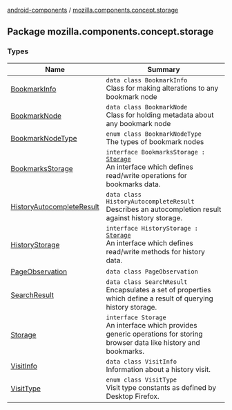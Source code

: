 [android-components](../index.md) / [mozilla.components.concept.storage](./index.md)

## Package mozilla.components.concept.storage

### Types

| Name | Summary |
|---|---|
| [BookmarkInfo](-bookmark-info/index.md) | `data class BookmarkInfo`<br>Class for making alterations to any bookmark node |
| [BookmarkNode](-bookmark-node/index.md) | `data class BookmarkNode`<br>Class for holding metadata about any bookmark node |
| [BookmarkNodeType](-bookmark-node-type/index.md) | `enum class BookmarkNodeType`<br>The types of bookmark nodes |
| [BookmarksStorage](-bookmarks-storage/index.md) | `interface BookmarksStorage : `[`Storage`](-storage/index.md)<br>An interface which defines read/write operations for bookmarks data. |
| [HistoryAutocompleteResult](-history-autocomplete-result/index.md) | `data class HistoryAutocompleteResult`<br>Describes an autocompletion result against history storage. |
| [HistoryStorage](-history-storage/index.md) | `interface HistoryStorage : `[`Storage`](-storage/index.md)<br>An interface which defines read/write methods for history data. |
| [PageObservation](-page-observation/index.md) | `data class PageObservation` |
| [SearchResult](-search-result/index.md) | `data class SearchResult`<br>Encapsulates a set of properties which define a result of querying history storage. |
| [Storage](-storage/index.md) | `interface Storage`<br>An interface which provides generic operations for storing browser data like history and bookmarks. |
| [VisitInfo](-visit-info/index.md) | `data class VisitInfo`<br>Information about a history visit. |
| [VisitType](-visit-type/index.md) | `enum class VisitType`<br>Visit type constants as defined by Desktop Firefox. |
